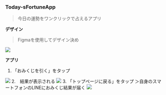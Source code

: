 ### Today-sFortuneApp
> 今日の運勢をワンクリックで占えるアプリ

**デザイン**
> Figmaを使用してデザイン決め
<img src="https://miki-aliyas.github.io/img/figma1.png">

**アプリ**
1. 「おみくじを引く」をタップ
<img src="https://miki-aliyas.github.io/img/omikuji-app1.png">
2.　結果が表示される
<img src="https://miki-aliyas.github.io/img/omikuji-app2.png">
3. 「トップページに戻る」をタップ
＞自身のスマートフォンのLINEにおみくじ結果が届く
<img src="https://miki-aliyas.github.io/img/omikuji-app3.jpeg">
